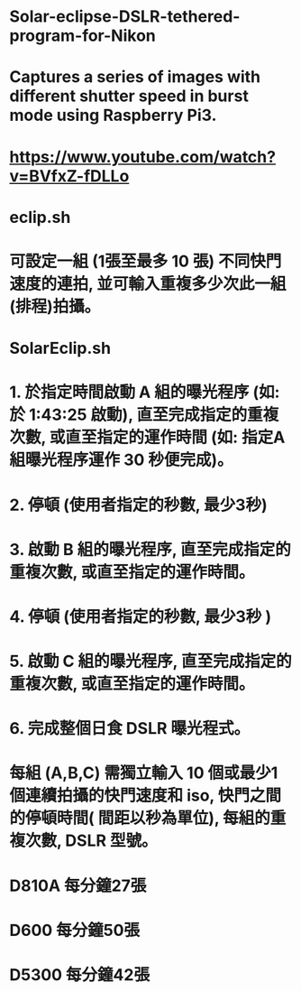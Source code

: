 # Solar-eclipse-DSLR-tethered-program-for-Nikon
#
# Captures a series of images with different shutter speed in burst mode using Raspberry Pi3.
# https://www.youtube.com/watch?v=BVfxZ-fDLLo
#
# eclip.sh ##################
# 可設定一組 (1張至最多 10 張) 不同快門速度的連拍, 並可輸入重複多少次此一組(排程)拍攝。
#
# SolarEclip.sh ##############
# 1. 於指定時間啟動 A 組的曝光程序 (如: 於 1:43:25 啟動), 直至完成指定的重複次數, 或直至指定的運作時間 (如: 指定A組曝光程序運作 30 秒便完成)。
# 2. 停頓 (使用者指定的秒數, 最少3秒)
# 3. 啟動 B 組的曝光程序, 直至完成指定的重複次數, 或直至指定的運作時間。
# 4. 停頓 (使用者指定的秒數,  最少3秒 )
# 5. 啟動 C 組的曝光程序, 直至完成指定的重複次數, 或直至指定的運作時間。
# 6. 完成整個日食 DSLR 曝光程式。
# 每組 (A,B,C) 需獨立輸入 10 個或最少1個連續拍攝的快門速度和 iso, 快門之間的停頓時間( 間距以秒為單位),  每組的重複次數, DSLR 型號。
#
# D810A 每分鐘27張
# D600 每分鐘50張
# D5300 每分鐘42張
#
